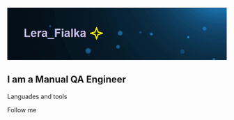 ![Header](https://github.com/Wall120/Wall120/blob/main/assets/gitimage.png)

## I am a Manual QA Engineer

Languades and tools

Follow me
